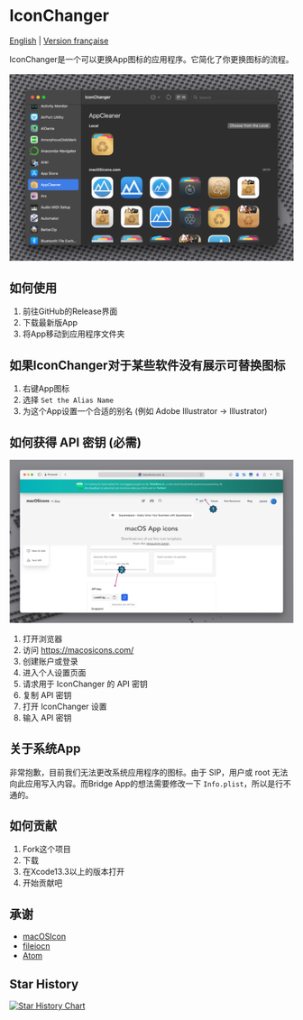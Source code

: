 # IconChanger

[English](./README.md) | [Version française](./README-fr.md)

IconChanger是一个可以更换App图标的应用程序。它简化了你更换图标的流程。
<br><br>
![](./Github/Github-Iconchanger.png)

## 如何使用

1. 前往GitHub的Release界面
2. 下载最新版App
3. 将App移动到应用程序文件夹

## 如果IconChanger对于某些软件没有展示可替换图标

1. 右键App图标
2. 选择 `Set the Alias Name`
3. 为这个App设置一个合适的别名 (例如 Adobe Illustrator -> Illustrator)


## 如何获得 API 密钥 (必需)

![](./Github/Api.png)

1. 打开浏览器
2. 访问 https://macosicons.com/
3. 创建账户或登录
4. 进入个人设置页面
5. 请求用于 IconChanger 的 API 密钥
6. 复制 API 密钥
7. 打开 IconChanger 设置
8. 输入 API 密钥

## 关于系统App

非常抱歉，目前我们无法更改系统应用程序的图标。由于 SIP，用户或 root 无法向此应用写入内容。而Bridge App的想法需要修改一下 `Info.plist`，所以是行不通的。

## 如何贡献

1. Fork这个项目
2. 下载
3. 在Xcode13.3以上的版本打开
4. 开始贡献吧

## 承谢

* [macOSIcon](https://macosicons.com/#/)
* [fileiocn](https://github.com/mklement0/fileicon)
* [Atom](https://github.com/atomtoto)

## Star History

[![Star History Chart](https://api.star-history.com/svg?repos=Bengerthelorf/macIconChanger&type=Timeline)](https://www.star-history.com/#Bengerthelorf/macIconChanger&Timeline)
